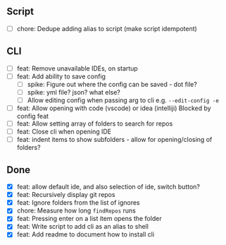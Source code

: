 ## Script
- [ ] chore: Dedupe adding alias to script (make script idempotent)
## CLI
- [ ] feat: Remove unavailable IDEs, on startup
- [ ] feat: Add ability to save config
  - [ ] spike: Figure out where the config can be saved - dot file?
  - [ ] spike: yml file? json? what else? 
  - [ ] Allow editing config when passing arg to cli e.g. `--edit-config -e`
- [ ] feat: Allow opening with code (vscode) or idea (intelliji) Blocked by config feat
- [ ] feat: Allow setting array of folders to search for repos
- [ ] feat: Close cli when opening IDE
- [ ] feat: indent items to show subfolders - allow for opening/closing of folders?

## Done
- [x] feat: allow default ide, and also selection of ide, switch button?
- [x] feat: Recursively display git repos
- [x] feat: Ignore folders from the list of ignores
- [x] chore: Measure how long `findRepos` runs
- [x] feat: Pressing enter on a list item opens the folder
- [x] feat: Write script to add cli as an alias to shell
- [x] feat: Add readme to document how to install cli